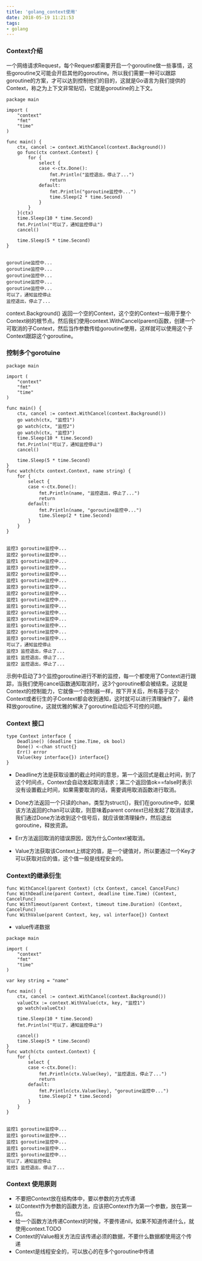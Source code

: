 ```yaml
---
title: 'golang_context使用'
date: 2018-05-19 11:21:53
tags:
- golang
---
```





### Context介绍
一个网络请求Request，每个Request都需要开启一个goroutine做一些事情，这些goroutine又可能会开启其他的goroutine。所以我们需要一种可以跟踪goroutine的方案，才可以达到控制他们的目的，这就是Go语言为我们提供的Context，称之为上下文非常贴切，它就是goroutine的上下文。

```
package main

import (
	"context"
	"fmt"
	"time"
)

func main() {
	ctx, cancel := context.WithCancel(context.Background())
	go func(ctx context.Context) {
		for {
			select {
			case <-ctx.Done():
				fmt.Println("监控退出，停止了...")
				return
			default:
				fmt.Println("goroutine监控中...")
				time.Sleep(2 * time.Second)
			}
		}
	}(ctx)
	time.Sleep(10 * time.Second)
	fmt.Println("可以了，通知监控停止")
	cancel()

	time.Sleep(5 * time.Second)
}


goroutine监控中...
goroutine监控中...
goroutine监控中...
goroutine监控中...
goroutine监控中...
可以了，通知监控停止
监控退出，停止了...
```


context.Background() 返回一个空的Context，这个空的Context一般用于整个Context树的根节点。然后我们使用context.WithCancel(parent)函数，创建一个可取消的子Context，然后当作参数传给goroutine使用，这样就可以使用这个子Context跟踪这个goroutine。
<!-- more -->



### 控制多个gorotuine

```
package main

import (
	"context"
	"fmt"
	"time"
)

func main() {
	ctx, cancel := context.WithCancel(context.Background())
	go watch(ctx, "监控1")
	go watch(ctx, "监控2")
	go watch(ctx, "监控3")
	time.Sleep(10 * time.Second)
	fmt.Println("可以了，通知监控停止")
	cancel()

	time.Sleep(5 * time.Second)
}
func watch(ctx context.Context, name string) {
	for {
		select {
		case <-ctx.Done():
			fmt.Println(name, "监控退出，停止了...")
			return
		default:
			fmt.Println(name, "goroutine监控中...")
			time.Sleep(2 * time.Second)
		}
	}
}


监控3 goroutine监控中...
监控2 goroutine监控中...
监控1 goroutine监控中...
监控3 goroutine监控中...
监控2 goroutine监控中...
监控1 goroutine监控中...
监控3 goroutine监控中...
监控2 goroutine监控中...
监控1 goroutine监控中...
监控1 goroutine监控中...
监控2 goroutine监控中...
监控3 goroutine监控中...
监控1 goroutine监控中...
监控2 goroutine监控中...
监控3 goroutine监控中...
可以了，通知监控停止
监控3 监控退出，停止了...
监控1 监控退出，停止了...
监控2 监控退出，停止了...

```


示例中启动了3个监控goroutine进行不断的监控，每一个都使用了Context进行跟踪，当我们使用cancel函数通知取消时，这3个goroutine都会被结束。这就是Context的控制能力，它就像一个控制器一样，按下开关后，所有基于这个Context或者衍生的子Context都会收到通知，这时就可以进行清理操作了，最终释放goroutine，这就优雅的解决了goroutine启动后不可控的问题。


### Context 接口

```
type Context interface {
	Deadline() (deadline time.Time, ok bool)
	Done() <-chan struct{}
	Err() error
	Value(key interface{}) interface{}
}
```


* Deadline方法是获取设置的截止时间的意思，第一个返回式是截止时间，到了这个时间点，Context会自动发起取消请求；第二个返回值ok==false时表示没有设置截止时间，如果需要取消的话，需要调用取消函数进行取消。

* Done方法返回一个只读的chan，类型为struct{}，我们在goroutine中，如果该方法返回的chan可以读取，则意味着parent context已经发起了取消请求，我们通过Done方法收到这个信号后，就应该做清理操作，然后退出goroutine，释放资源。

* Err方法返回取消的错误原因，因为什么Context被取消。
 
* Value方法获取该Context上绑定的值，是一个键值对，所以要通过一个Key才可以获取对应的值，这个值一般是线程安全的。



### Context的继承衍生

```
func WithCancel(parent Context) (ctx Context, cancel CancelFunc)
func WithDeadline(parent Context, deadline time.Time) (Context, CancelFunc)
func WithTimeout(parent Context, timeout time.Duration) (Context, CancelFunc)
func WithValue(parent Context, key, val interface{}) Context
```


+ value传递数据

```
package main

import (
	"context"
	"fmt"
	"time"
)

var key string = "name"

func main() {
	ctx, cancel := context.WithCancel(context.Background())
	valueCtx := context.WithValue(ctx, key, "监控1")
	go watch(valueCtx)

	time.Sleep(10 * time.Second)
	fmt.Println("可以了，通知监控停止")

	cancel()
	time.Sleep(5 * time.Second)
}
func watch(ctx context.Context) {
	for {
		select {
		case <-ctx.Done():
			fmt.Println(ctx.Value(key), "监控退出，停止了...")
			return
		default:
			fmt.Println(ctx.Value(key), "goroutine监控中...")
			time.Sleep(2 * time.Second)
		}
	}
}


监控1 goroutine监控中...
监控1 goroutine监控中...
监控1 goroutine监控中...
监控1 goroutine监控中...
监控1 goroutine监控中...
可以了，通知监控停止
监控1 监控退出，停止了...
```


### Context 使用原则

* 不要把Context放在结构体中，要以参数的方式传递
* 以Context作为参数的函数方法，应该把Context作为第一个参数，放在第一位。
* 给一个函数方法传递Context的时候，不要传递nil，如果不知道传递什么，就使用context.TODO
* Context的Value相关方法应该传递必须的数据，不要什么数据都使用这个传递
* Context是线程安全的，可以放心的在多个goroutine中传递

